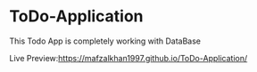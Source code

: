 # ToDo-Application
This Todo App is completely working with DataBase

Live Preview:https://mafzalkhan1997.github.io/ToDo-Application/
